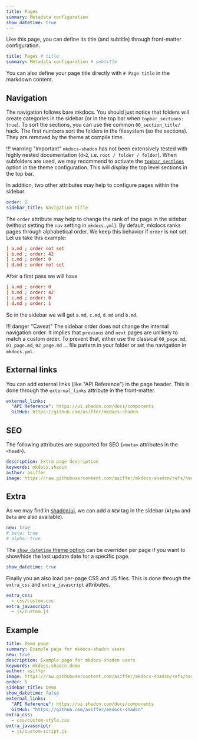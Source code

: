 ```yaml
---
title: Pages
summary: Metadata configuration
show_datetime: true
---
```


Like this page, you can define its title (and subtitle) through front-matter configuration.

```yaml
title: Pages # title
summary: Metadata configuration # subtitle
```

You can also define your page title directly with `# Page title` in the markdown content.

## Navigation

The navigation follows bare mkdocs. You should just notice that folders will create categories in the sidebar (or in the top bar when `topbar_sections: true`).
To sort the sections, you can use the common `00_section_title/` hack. The first numbers sort the folders in the filesystem (so the sections). They are removed by the theme at compile time. 

!!! warning "Important"
    `mkdocs-shadcn` has not been extensively tested with highly nested documentation (`d>2`, i.e. `root / folder / folder`). When subfolders are used, we may recommend to activate the [`topbar_sections`](./get_started.md#topbar_sections-bool) option in the theme configuration. This will display the top level sections in the top bar.

In addition, two other attributes may help to configure pages within the sidebar.

```yaml
order: 2 
sidebar_title: Navigation title
```

The `order` attribute may help to change the rank of the page in the sidebar (without setting the `nav` setting in `mkdocs.yml`). By default, mkdocs ranks pages through alphabetical order. We keep this behavior if `order` is not set. Let us take this example:

```ini
| a.md ; order not set
| b.md ; order: 42
| c.md ; order: 0
| d.md ; order not set
```

After a first pass we will have

```ini
| a.md ; order: 0
| b.md ; order: 42
| c.md ; order: 0
| d.md ; order: 1
```

So in the sidebar we will get `a.md`, `c.md`, `d.md` and `b.md`.

!!! danger "Caveat"
    The sidebar order does not change the internal navigation order. It implies that `previous` and `next` pages are unlikely to match a custom order. To prevent that, either use the classical `00_page.md`, `01_page.md`, `02_page.md` ... file pattern in your folder or set the navigation in `mkdocs.yml`.

## External links

You can add external links (like "API Reference") in the page header. This is done through the `external_links` attribute in the front-matter.

```yaml
external_links:
  "API Reference": https://ui.shadcn.com/docs/components
  GitHub: https://github.com/asiffer/mkdocs-shadcn
```

## SEO

The following attributes are supported for SEO (`<meta>` attributes in the `<head>`).

```yaml
description: Extra page description
keywords: mkdocs,shadcn
author: asiffer
image: https://raw.githubusercontent.com/asiffer/mkdocs-shadcn/refs/heads/master/.github/assets/logo.svg
```

## Extra

As we may find in [shadcn/ui](https://ui.shadcn.com/docs), we can add a `NEW` tag in the sidebar 
(`Alpha` and `Beta` are also available).

```yaml
new: true
# beta: true
# alpha: true
```

The [`show_datetime` theme option](./get_started.md#show_datetime-bool) can be overriden per page 
if you want to show/hide the last update date for a specific page.

```yaml
show_datetime: true
```


Finally you an also load per-page CSS and JS files. This is done through the `extra_css` and `extra_javascript` attributes.

```yaml
extra_css:
  - css/custom.css
extra_javascript:
  - js/custom.js
```

## Example

```yaml
title: Demo page
summary: Example page for mkdocs-shadcn users
new: true
description: Example page for mkdocs-shadcn users
keywords: mkdocs,shadcn,demo
author: asiffer
image: https://raw.githubusercontent.com/asiffer/mkdocs-shadcn/refs/heads/master/.github/assets/logo.svg
order: 5
sidebar_title: Demo
show_datetime: false
external_links:
  "API Reference": https://ui.shadcn.com/docs/components
  GitHub: "https://github.com/asiffer/mkdocs-shadcn"
extra_css:
  - css/custom-style.css
extra_javascript:
  - js/custom-script.js
```